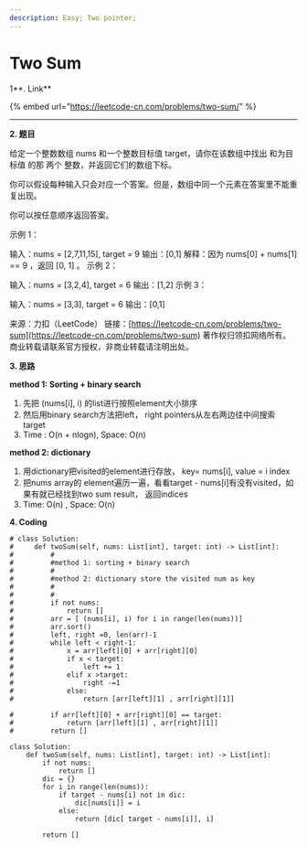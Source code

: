 ```yaml
---
description: Easy; Two pointer;
---
```


# Two Sum

1**.  Link**

{% embed url="https://leetcode-cn.com/problems/two-sum/" %}

****

**2. 题目**

给定一个整数数组 nums 和一个整数目标值 target，请你在该数组中找出 和为目标值 的那 两个 整数，并返回它们的数组下标。

你可以假设每种输入只会对应一个答案。但是，数组中同一个元素在答案里不能重复出现。

你可以按任意顺序返回答案。

示例 1：

输入：nums = \[2,7,11,15], target = 9 输出：\[0,1] 解释：因为 nums\[0] + nums\[1] == 9 ，返回 \[0, 1] 。 示例 2：

输入：nums = \[3,2,4], target = 6 输出：\[1,2] 示例 3：

输入：nums = \[3,3], target = 6 输出：\[0,1]

来源：力扣（LeetCode） 链接：[https://leetcode-cn.com/problems/two-sum](https://leetcode-cn.com/problems/two-sum) 著作权归领扣网络所有。商业转载请联系官方授权，非商业转载请注明出处。



**3.  思路**

**method 1:  Sorting + binary search**

1. 先把 (nums\[i], i) 的list进行按照element大小排序
2. 然后用binary search方法把left， right pointers从左右两边往中间搜索 target
3. Time : O(n + nlogn), Space: O(n)

**method 2: dictionary**&#x20;

1. 用dictionary把visited的element进行存放， key= nums\[i], value = i index
2. 把nums array的 element遍历一遍，看看target - nums\[i]有没有visited，如果有就已经找到two sum result， 返回indices
3. Time: O(n) , Space: O(n)

**4.  Coding**

```
# class Solution:
#     def twoSum(self, nums: List[int], target: int) -> List[int]:
#         #
#         #method 1: sorting + binary search
#         #
#         #method 2: dictionary store the visited num as key
#         #
#         #
#         if not nums:
#             return []
#         arr = [ (nums[i], i) for i in range(len(nums))]
#         arr.sort()
#         left, right =0, len(arr)-1
#         while left < right-1:
#             x = arr[left][0] + arr[right][0]
#             if x < target:
#                 left += 1
#             elif x >target:
#                 right -=1
#             else:
#                 return [arr[left][1] , arr[right][1]]

#         if arr[left][0] + arr[right][0] == target:
#             return [arr[left][1] , arr[right][1]]
#         return []

class Solution:
    def twoSum(self, nums: List[int], target: int) -> List[int]:
        if not nums:
            return []
        dic = {}
        for i in range(len(nums)):
            if target - nums[i] not in dic:
                dic[nums[i]] = i
            else:
                return [dic[ target - nums[i]], i]

        return []

```





